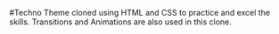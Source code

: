 #Techno Theme cloned using HTML and CSS to practice and excel the skills. Transitions and Animations are also used in this clone.
